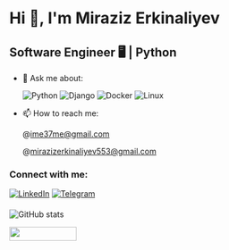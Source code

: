 # Hi 👋, I'm Miraziz Erkinaliyev                                                                                                     
## Software Engineer 🖥️ | Python

- 💬 Ask me about:
 
  ![Python](https://img.shields.io/badge/-Python-3776AB?style=flat&logo=python&logoColor=white)
  ![Django](https://img.shields.io/badge/-Django-092E20?style=flat&logo=django&logoColor=white)
  ![Docker](https://img.shields.io/badge/-Docker-2496ED?style=flat&logo=docker&logoColor=white)
  ![Linux](https://img.shields.io/badge/-Linux-FCC624?style=flat&logo=linux&logoColor=black)

- 📫 How to reach me:
 
  @ime37me@gmail.com
  
  @mirazizerkinaliyev553@gmail.com

### Connect with me:
[![LinkedIn](https://img.shields.io/badge/LinkedIn-blue?style=flat&logo=linkedin)](https://www.linkedin.com/in/miraziz-erkinaliyev-8500b22ab/)
[![Telegram](https://img.shields.io/badge/Telegram-blue?style=flat&logo=telegram)](https://t.me/M_E_I_7)

####
![GitHub stats](https://github-readme-stats.vercel.app/api?username=miraziz-Developer&show_icons=true&theme=dark)

<div align="left">
  <img src="https://komarev.com/ghpvc/?username=miraziz-Developer&color=green" width="120" height="25">
</div>
